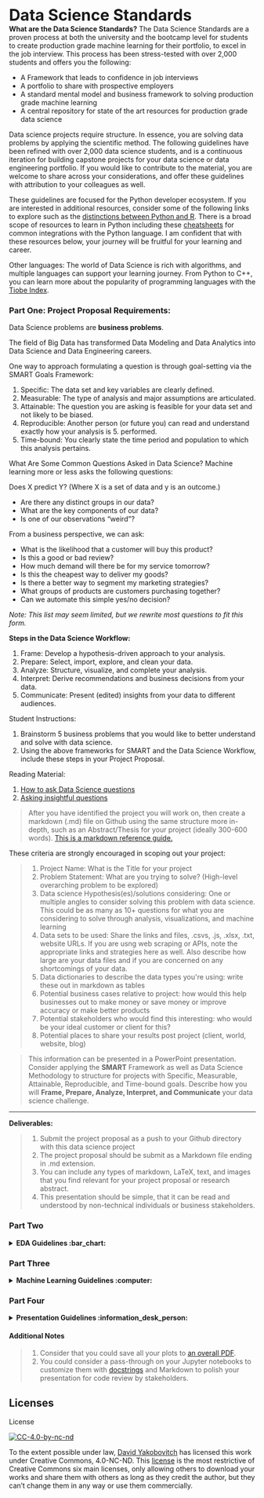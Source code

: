 <font size="6em"><strong>Data Science Standards</strong></font>
<br>
<strong>What are the Data Science Standards?</strong>
The Data Science Standards are a proven process at both the university and the bootcamp level for students to create production grade machine learning for their portfolio, to excel in the job interview.  This process has been stress-tested with over 2,000 students and offers you the following:

<ul>
<li> A Framework that leads to confidence in job interviews</li>
<li> A portfolio to share with prospective employers</li>
<li> A standard mental model and business framework to solving production grade machine learning </li>
<li> A central repository for state of the art resources for production grade data science</li>
</ul>

<!-- 
Why do I need the Data Science Standards?
Table of Contents
-->

Data science projects require structure.  In essence, you are solving data problems by applying the scientific method.  The following guidelines have been refined with over 2,000 data science students, and is a continuous iteration for building capstone projects for your data science or data engineering portfolio.  If you would like to contribute to the material, you are welcome to share across your considerations, and offer these guidelines with attribution to your colleagues as well.

These guidelines are focused for the Python developer ecosystem.  If you are interested in additional resources, consider some of the following links to explore such as the [distinctions between Python and R](https://www.quora.com/Whats-the-difference-between-machine-learning-in-Python-and-R).  There is a broad scope of resources to learn in Python including these [cheatsheets](https://github.com/chrisallenlane/cheat/tree/master/cheat/cheatsheets) for common integrations with the Python language.  I am confident that with these resources below, your journey will be fruitful for your learning and career.

Other languages: The world of Data Science is rich with algorithms, and multiple languages can support your learning journey.  From Python to C++, you can learn more about the popularity of programming languages with the [Tiobe Index](https://www.tiobe.com/tiobe-index/).

### Part One: Project Proposal Requirements:

Data Science problems are **business problems**.

The field of Big Data has transformed Data Modeling and Data Analytics into Data Science and Data Engineering careers.

One way to approach formulating a question is through goal-setting via the SMART Goals Framework:

1. Specific: The data set and key variables are clearly defined.
2. Measurable: The type of analysis and major assumptions are articulated.
3. Attainable: The question you are asking is feasible for your data set and not likely to be biased.
4. Reproducible: Another person (or future you) can read and understand exactly how your analysis is 5. performed.
6. Time-bound: You clearly state the time period and population to which this analysis pertains.

What Are Some Common Questions Asked in Data Science?
Machine learning more or less asks the following questions:

Does X predict Y? (Where X is a set of data and y is an outcome.)
- Are there any distinct groups in our data?
- What are the key components of our data?
- Is one of our observations “weird”?

From a business perspective, we can ask:
- What is the likelihood that a customer will buy this product?
- Is this a good or bad review?
- How much demand will there be for my service tomorrow?
- Is this the cheapest way to deliver my goods?
- Is there a better way to segment my marketing strategies?
- What groups of products are customers purchasing together?
- Can we automate this simple yes/no decision?

*Note: This list may seem limited, but we rewrite most questions to fit this form.*

**Steps in the Data Science Workflow:**
1. Frame: Develop a hypothesis-driven approach to your analysis.
2. Prepare: Select, import, explore, and clean your data.
3. Analyze: Structure, visualize, and complete your analysis.
4. Interpret: Derive recommendations and business decisions from your data.
5. Communicate: Present (edited) insights from your data to different audiences.

Student Instructions:
1. Brainstorm 5 business problems that you would like to better understand and solve with data science.  
2. Using the above frameworks for SMART and the Data Science Workflow, include these steps in your Project Proposal.

Reading Material:
1. [How to ask Data Science questions](https://towardsdatascience.com/how-to-ask-questions-data-science-can-solve-e073d6a06236)
2. [Asking insightful questions](https://amplitude.com/blog/2015/07/01/question-the-data-how-to-ask-the-right-questions-to-get-actionable-insights)

> After you have identified the project you will work on, then create a markdown (.md) file on Github using the same structure more in-depth, such as an Abstract/Thesis for your project (ideally 300-600 words).  [This is a markdown reference guide.](https://youtu.be/V0fZkWDkPLA)

These criteria are strongly encouraged in scoping out your project: 

> 1. Project Name: What is the Title for your project 
> 2. Problem Statement: What are you trying to solve? (High-level overarching problem to be explored)
> 2. Data science Hypothesis(es)/solutions considering: One or multiple angles to consider solving this problem with data science.  This could be as many as 10+ questions for what you are considering to solve through analysis, visualizations, and machine learning 
> 3. Data sets to be used: Share the links and files, .csvs, .js, .xlsx, .txt, website URLs.  If you are usng web scraping or APIs, note the appropriate links and strategies here as well. Also describe how large are your data files and if you are concerned on any shortcomings of your data.
> 4. Data dictionaries to describe the data types you're using: write these out in markdown as tables  
> 5. Potential business cases relative to project: how would this help businesses out to make money or save money or improve accuracy or make better products
> 6. Potential stakeholders who would find this interesting: who would be your ideal customer or client for this?
> 7. Potential places to share your results post project (client, world, website, blog)

> This information can be presented in a PowerPoint presentation.  Consider applying the **SMART** Framework as well as Data Science Methodology to structure for projects with Specific, Measurable, Attainable, Reproducible, and Time-bound goals.  Describe how you will **Frame, Prepare, Analyze, Interpret, and Communicate** your data science challenge.
-------------------------------------------------------------------------------------------------------------------

**Deliverables:**
> 1. Submit the project proposal as a push to your Github directory with this data science project
> 2. The project proposal should be submit as a Markdown file ending in .md extension.
> 3. You can include any types of markdown, LaTeX, text, and images that you find relevant for your project proposal or research abstract.
> 4. This presentation should be simple, that it can be read and understood by non-technical individuals or business stakeholders.

### Part Two
<details>
  <summary><strong>EDA Guidelines :bar_chart:</strong></summary>

Exploratory data analysis is the first major step in a capstone project for your portfolio.  From collecting and cleaning data, to analyzing and displaying the data, your data wrangling or feature engineering journey will prepare your project for a successful machine learning implementation.
 
> 0. Creating a capstone project can result in stress levels on your machine that cause slow processing power. If you are interested to measure your results consider [timing processing](http://pynash.org/2013/03/06/timing-and-profiling/).  In order to accelerate your prototyping during the development phase, you can consider a cloud solution offering such as [Google Colab](https://colab.research.google.com/) and [importing data into Google Colab](https://stackoverflow.com/questions/46986398/import-data-into-google-colaboratory), [Microsoft Notebooks](https://notebooks.azure.com/) and [IBM Notebooks](https://dataplatform.cloud.ibm.com/docs/content/analyze-data/notebooks-parent.html).  If you are looking for more advanced infrastructure, consider providers such as [Amazon Web Services](https://aws.amazon.com/), [Microsoft Azure](http://azure.microsoft.com/), [Google Cloud Platform](https://cloud.google.com/gcp), and [IBM Watson Data Studio](https://www.ibm.com/cloud/watson-studio).  If you are looking for instant container solutions for data science projects, consider [Crestle](https://www.crestle.com/) and [Paperspace](https://www.paperspace.com/)
> 1. To start, please be sure to create Notebooks that you code your data analysis in.  You will want to work in a Python 3 environment. You can also [customize your Jupyter environment](https://github.com/Jupyter-contrib/jupyter_nbextensions_configurator) including [adding themes](https://github.com/dunovank/jupyter-themes). If you have legacy python 2 code, a [converter](https://jupyter-contrib-nbextensions.readthedocs.io/en/latest/nbextensions/code_prettify/README_2to3.html) does exist.  These notebooks should be through the Jupyter framework, which support .ipynb (iPython Notebooks) and .md (Markdown) files, as well as interactivity between both, which can be displayed effectively through a Github environment or [Binder](https://mybinder.org/). If you would like, you can do additional editing through [VSCode](https://vscodecandothat.com/) and even set it as your [default editor](https://stackoverflow.com/questions/30024353/how-to-use-visual-studio-code-as-default-editor-for-git).  Practing [Jupyter shortcuts](https://www.dataquest.io/blog/jupyter-notebook-tips-tricks-shortcuts/) may facilitate your efficiency with the Notebook environment.
> 2. Import your data or [multiple data files](https://stackoverflow.com/questions/20906474/import-multiple-csv-files-into-pandas-and-concatenate-into-one-dataframe) and to save as dataframes, and convert [XML to DataFrames](http://www.austintaylor.io/lxml/python/pandas/xml/dataframe/2016/07/08/convert-xml-to-pandas-dataframe/) when needed.  And [unzip files](https://chrisjean.com/unzip-multiple-files-from-linux-command-line/) easily.  If you need to scrape data from PDFs consider [Camelot](https://camelot-py.readthedocs.io/en/master/).
> 3. Examine your data, columns and rows and rename and adjust indexing and encoding as appropriate. This [Pandas Cheatsheet](https://github.com/pandas-dev/pandas/blob/master/doc/cheatsheet/Pandas_Cheat_Sheet.pdf) could be resourcesful for you.  Did you also know that Python has excellent [built-in functions](https://docs.python.org/2/library/functions.html).
> 4. Clean null and blank values, and consider to drop rows, as well as to manipulate data and adjust data types as appropriate, including [dates](https://jakevdp.github.io/PythonDataScienceHandbook/03.11-working-with-time-series.html) and [time](https://pandas.pydata.org/pandas-docs/stable/generated/pandas.DatetimeIndex.html), or setting appropriate indices. Adjusting specific values and replacing strings and characters for the data wrangling process.  
> 5. Explore analysis with graphing and visualizations.  Overall you can view many types of charts [here](https://www.machinelearningplus.com/plots/top-50-matplotlib-visualizations-the-master-plots-python/?utm_campaign=Data_Elixir&utm_medium=email&utm_source=Data_Elixir_212).  [Here](https://www.anaconda.com/blog/developer-blog/python-data-visualization-2018-why-so-many-libraries/) are all the known packages.  Further, with matplotlib and seaborn and alternative visualization packages ([Plot.ly and Dash](https://plot.ly/products/dash/), [Bokeh](https://bokeh.pydata.org/en/latest/), [Altair](https://altair-viz.github.io/), [Vincent](https://vincent.readthedocs.io/en/latest/), [Mlpd3](http://mpld3.github.io/index.html), and [pygal](http://pygal.org/en/stable/)).  It is important to create [reproducible graphs](http://www.jesshamrick.com/2016/04/13/reproducible-plots/). [Sci-kit plot](https://github.com/reiinakano/scikit-plot) may help.  Additional Seaborn resources may be helpful: ([Cat graphs](https://seaborn.pydata.org/generated/seaborn.catplot.html), [Seaborn Color Palettes](https://seaborn.pydata.org/tutorial/color_palettes.html), [Matplotlib Color Maps](https://matplotlib.org/examples/color/colormaps_reference.html) and [more Seaborn examples](https://seaborn.pydata.org/examples/)).  You can also explore [advanced Matplotlib capabilities](https://www.safaribooksonline.com/library/view/python-data-science/9781491912126/ch04.html), [legends with Matplotlib](https://matplotlib.org/api/_as_gen/matplotlib.pyplot.legend.html) and [Matplotlib styles](https://tonysyu.github.io/raw_content/matplotlib-style-gallery/gallery.html). [Adobe color](https://color.adobe.com/explore/?filter=most-popular&time=month) also offers fantastic color selections and [Lyft Colorbox](https://www.colorbox.io/) provides accessible color options. Numerous [magic methods](https://ipython.readthedocs.io/en/stable/interactive/magics.html) exist to allow graphs to display and to offer [customized magical functions](https://github.com/RafeKettler/magicmethods/blob/master/magicmethods.pdf).
> 6. Perform additional analysis by creating new columns for calculations, including aggregator functions, counts and groupbys. [Scipy](https://docs.scipy.org/doc/scipy/reference/tutorial/stats.html) could be helpful for statistical calculations as well.  Consider what [distributions](http://www.math.wm.edu/~leemis/chart/UDR/UDR.html) you might be working with and [all the possibilities](https://en.wikipedia.org/wiki/List_of_probability_distributions).
> 7. Encode categorical variables with a variety of techniques through logical conditions, mapping, applying, where clauses, dummy variables, and one hot encoding. Here is [one method to encodage categorical variables](http://benalexkeen.com/mapping-categorical-data-in-pandas/) in Pandas.  When displaying results, consider to [format](https://pyformat.info/) them as well including as [floats](https://stackoverflow.com/questions/6149006/display-a-float-with-two-decimal-places-in-python/6149115).
> 8. Re-run calculations, including crosstabs or pivots, and new graphs to see results 
> 9. Create correlation matrices, [pairplots](https://seaborn.pydata.org/generated/seaborn.pairplot.html), scatterplot matrices, and [heatmaps](https://seaborn.pydata.org/generated/seaborn.heatmap.html) to determine which attributes should be features for your models and which attributes should not.  Design your visualizations with themes such as [pallettes](https://seaborn.pydata.org/tutorial/color_palettes.html). 
> 10. Identify the response variables(s) that you would want to predict/classify/interpret with data science 
> 11. Perform additional feature engineering as necessary, including Min/Max, Normalizaton, Scaling, and additional Pipeline changes that may be beneficial or helpful when you run machine learning.  If you have trouble installing packages, this [environmental variable resource](https://stackoverflow.com/questions/31615322/zsh-conda-pip-installs-command-not-found) may be helpful.
> 12. Merge or concatenate datasets with [Pandas merging](https://pandas.pydata.org/pandas-docs/stable/generated/pandas.DataFrame.merge.html), or SQL methods (I.e., [Learning SQL](https://www.quora.com/What-some-of-the-websites-where-I-can-practice-Advance-SQL), [SQL Joins](http://sqlhints.com/tag/cross-join/), [Joins #2](https://stackoverflow.com/questions/38549/what-is-the-difference-between-inner-join-and-outer-join), [Joins #3](https://stackoverflow.com/questions/17759687/cross-join-vs-inner-join-in-sql-server-2008), [SQL Tutorial](https://community.modeanalytics.com/sql/tutorial/introduction-to-sql/), and [Saving Queries](https://stackoverflow.com/questions/31769736/saving-sql-queries-as-sql-text-file) if you have not already, based on common keys or unique items for more in-depth analysis.  Additional SQL resources include the [SQL Cookbook](https://www.amazon.com/SQL-Cookbook-Solutions-Techniques-Developers/dp/0596009763/ref=sr_1_3?ie=UTF8&qid=1548602827&sr=8-3&keywords=sql+cookbook) and [Seven Databases](https://www.amazon.com/Seven-Databases-Weeks-Modern-Movement-ebook/dp/B07CYLX6FD/ref=sr_1_1?ie=UTF8&qid=1548602862&sr=8-1&keywords=seven+database+design).
> 13. Add commenting and markdown throughout the jupyter notebook to explain the interpretation of your results or to comment on code that may not be human readable, and help you recall for you what you are referencing. (Markdown references: [Latex Cheatsheet](https://www.nyu.edu/projects/beber/files/Chang_LaTeX_sheet.pdf), [Markdown for Jupyter Notebooks](https://medium.com/ibm-data-science-experience/markdown-for-jupyter-notebooks-cheatsheet-386c05aeebed), [LaTeX in Notebooks](https://stackoverflow.com/questions/13208286/how-to-write-latex-in-ipython-notebook), [Markdown Intro](https://jupyter-notebook.readthedocs.io/en/stable/examples/Notebook/Working%20With%20Markdown%20Cells.html), [CommonMark](https://commonmark.org/), 
> 14. To create a markdown .md milestone report that shows and explains the results of what you have accomplished to date in this part of your course project. Consider also creating a .pdf or .pptx to display initial results, aha moments, or findings that would be novel or fascinating for your final presentations. 
</details>

### Part Three
<details>
  <summary><strong>Machine Learning Guidelines :computer:</strong></summary>
  
> 0. Create a brand new Jupyter notebook, where you run the latest DataFrame or .csv files(s) that you have previously saved from your exploratory data analysis notebook. 
> 1. After you have completed the exploratory data analysis section of your project, start revisiting your hypothesis(es) on ideas that you would like to either predict (regression) or classify (classifier).  > 2. Have you identified a specific column or multiple columns that could be treated as response or target variables to predict/classify?
> 3. If not, consider performing additional exploratory analysis that helps you pinpoint a potential working hypothesis to test results against. You could consider [clustering techniques](http://scikit-learn.org/stable/modules/clustering.html) as an addition to exploratory data analysis as a preparation for machine learning, including [TSNE Clustering](http://scikit-learn.org/stable/modules/generated/sklearn.manifold.TSNE.html)
> 4. Consider for your machine learning what parts of your feature engineering have been completed, or need to additionally be completed through [Pre-processing](http://scikit-learn.org/stable/modules/classes.html#module-sklearn.preprocessing) and its [use cases](http://scikit-learn.org/stable/modules/preprocessing.html) or [Pipeline](http://scikit-learn.org/stable/modules/generated/sklearn.pipeline.Pipeline.html#sklearn.pipeline.Pipeline) operations such as [Normalize](http://scikit-learn.org/stable/modules/generated/sklearn.preprocessing.Normalizer.html), Scaler, Min/Max, etc. 
> 5. As a result of correlation matrices, heatmaps, and visualizations, consider which features may be relevant to support the model that you are building. 
> 6. Consider what machine learning models through [SkLearn](http://scikit-learn.org/stable/_downloads/scikit-learn-docs.pdf) and their [Github Repo](https://github.com/scikit-learn/scikit-learn) or [StatsModels](https://www.statsmodels.org/stable/index.html) could be effective for your newly discovered [hypothesis testing](http://hamelg.blogspot.com/2015/11/python-for-data-analysis-part-24.html?view=classic) (linear regressions (I.e., [Lowess Regression](http://www.statsmodels.org/devel/generated/statsmodels.nonparametric.smoothers_lowess.lowess.html), [Logistic regression](http://scikit-learn.org/stable/modules/generated/sklearn.linear_model.LogisticRegression.html) and [multi-class models](http://scikit-learn.org/stable/modules/multiclass.html), KNearest Neighbors, [Clustering](http://scikit-learn.org/stable/modules/clustering.html), [Decision Trees](http://scikit-learn.org/stable/modules/generated/sklearn.tree.DecisionTreeClassifier.html) and how to [export graphviz](http://scikit-learn.org/stable/modules/generated/sklearn.tree.export_graphviz.html), including [Bagging Regressor](http://scikit-learn.org/stable/modules/generated/sklearn.ensemble.BaggingRegressor.html) or the [Bagging Classifier](http://scikit-learn.org/stable/modules/generated/sklearn.ensemble.BaggingClassifier.html), and [feature selection for Ensembles](http://scikit-learn.org/stable/auto_examples/ensemble/plot_feature_transformation.html#sphx-glr-auto-examples-ensemble-plot-feature-transformation-py), Random Forest including [Tuning RF](https://towardsdatascience.com/hyperparameter-tuning-the-random-forest-in-python-using-scikit-learn-28d2aa77dd74), Naive Bayes, Natural Language Processing ([Word2Vec](https://github.com/davidyakobovitch/word2vec-translation), [Spacy](https://github.com/davidyakobovitch/spaCy-tutorial) and [Spacy Models](https://spacy.io/usage/models), and [Topic Modeling](https://github.com/davidyakobovitch/topic-modeling)) Time Series Analysis (I.e., [Time Series 1](https://machinelearningmastery.com/convert-time-series-supervised-learning-problem-python/) and [Time Series 2](https://machinelearningmastery.com/time-series-forecasting-supervised-learning/), [Neural Networks](http://scikit-learn.org/stable/modules/neural_networks_supervised.html), Support Vector Machines and [Model Resistance](http://scikit-learn.org/stable/modules/model_persistence.html), [Stochastic Gradient Descent](http://www.scikit-learn.org/stable/modules/sgd.html), dimensionality reduction with PCA as well as Ensembles such as [GB Classifier](http://scikit-learn.org/stable/modules/generated/sklearn.ensemble.GradientBoostingClassifier.html) and [GB Regressor](http://scikit-learn.org/stable/modules/generated/sklearn.ensemble.GradientBoostingRegressor.html)).  Once you have determined models to consider, be sure to import their packages into Python.
> 7. Consider what tuning parameters you may want to optimize for your model, including regularization (Lasso, ridge, ElasticNet), and additional parameters relevant to each model.  [Github Code Search](http://jakubdziworski.github.io/tools/2016/08/26/github-code-advances-search-programmers-goldmine.html) could help you as you are adjusting your models.
> 8.  Be sure to include a train_test_split, and then consider a KFolds or Cross Validations to offer stratified results that limit the interpretation of outliers for your dataset.  If you have imbalanced classes consider [techniques to adjust them](https://elitedatascience.com/imbalanced-classes).
> 9. If you still have many outliers, consider how to remove them or optimize for them with categories.  How could you adjust your categories, or thresholds to improve performance for what you are testing for your hypothesis? Depending on how your model error performs, you may want to consider to change or adjust other features in your model.  You may want to consider to add or remove features, and measure the feature importance when running models. 
> 10.  Consider a [Grid Search](http://scikit-learn.org/stable/modules/generated/sklearn.model_selection.GridSearchCV.html), [Grid Search with Cross Validation Continued](http://scikit-learn.org/stable/auto_examples/model_selection/plot_grid_search_digits.html), or [Random Search](http://scikit-learn.org/stable/modules/generated/sklearn.model_selection.RandomizedSearchCV.html) to better optimize your models. 
> 11.  Share metrics on each model that is run, such as error and accuracy, confusion matrices which are based off [truth tables](https://en.wikipedia.org/wiki/Truth_table), and [logical conditions](https://en.wikipedia.org/wiki/Sensitivity_and_specificity). They can be displayed through [ROC/AUC](http://scikit-learn.org/stable/auto_examples/model_selection/plot_roc.html) curves as well as [visually](http://scikit-learn.org/stable/auto_examples/model_selection/plot_confusion_matrix.html#sphx-glr-auto-examples-model-selection-plot-confusion-matrix-py). [Scoring your models](http://benalexkeen.com/scoring-classifier-models-using-scikit-learn/) is important for both regression and classification techniques.  Other models have additional metrics, that you can consider to share.  You can set up metrics and running models in defined functions for further automation of your project. 
> 12. Compare your metrics against the base case or null case for accuracy, which ideally is compared to your majority class, or a median/mean representation for your target/response variable.  How well does your model perform?
> 13. Provide markdown explaining the interpretation relevant to your business case after running models.  Also, share comments to explain what you are doing, for your interpretation and then reproducibility of your code. 
> 14.  If you are running Time Series Analysis, you will want to consider additional model capabilities such as rolling and moving averages with the dateTime package and pandas.
> 15.  If you are working on Natural Language processing, you will want to consider python packages such as [Spacy](https://github.com/davidyakobovitch/spaCy-tutorial), [topic modeling](https://github.com/davidyakobovitch/topic-modeling),  NLTK, TextBlob, and [word2vec](https://github.com/davidyakobovitch/word2vec-translation).
> 16. If you are scraping additional data, consider python packages such as Selenium and BeautifulSoup4.
> 17.  For your project, your presentation will showcase the best 3-5 models.  However, it is fine if you have inefficient models that do not perform well, for practice, so keep these in your main modeling Jupyter notebook as a reference. 
> 18. If you chose to work with .py scripts, here is a [method to rename these files](https://stackoverflow.com/questions/2759067/rename-multiple-files-in-a-directory-in-python/24954254).
</details>

### Part Four
<details>
  <summary><strong>Presentation Guidelines :information_desk_person:</strong></summary>

#### Content Guidelines
> 1. Cover page aligned to your project theme or organizational template 
> 2. Table of contents page that discusses the slides covered in your report 
> 3. At a minimum, presentation should include the following slides below:
> 4. Problem/Hypothesis(es) page that you explored/offering a solution too
> 5. Data dictionary page, describing your data
> 6. Exploratory Data Analysis page, describing data wrangling, feature engineering, and cleaning performed on data
> 7. Data Visualization pages (no more than 2 visualizations shown on each page for readibility) describing fascinating, insightful visualizations that indicate trends, novel interpretations, or offer clarity and context for your business case.  Either in this section, or the next one to define your baseline/null accuracy for the majority class of hypothesis you are testing to improve results in your scoring.
> 8. Machine learning page(s) that describe the 3 to 5 best performing models for your project including their metrics and inteprretability to business case. 
> 9. Summary table that compares your 3 to 5 best machine learning models side-by-side and which model overall performed the best to solve your hypothesis and direct results for your stakeholder or client
> 10. Concluding remarks on your project and next steps/recommendations slide.
> 11. Appendix slide that includes Bibliography for research, references, works cited, dataset links, and Github links  

#### Design Requirements
> 0. Reorganize all files on Github Project Final as a folder for data, a folder for images saved as assets, readme(s).md, and .ipynb notebooks starting with naming convention 00_datawrangling, 01_eda, 02_visualizations, 03_machinelearning, or similar, etc.
> 1. To be saved as both .pptx or .key files to Github, as well as the final .pdf presentation file, including a .md markdown Abstract Milestone Report.
> 2. Code to not be shown in presentation except where necessary to convey an explanation 
> 3. No more than 3 fonts to be used throughout the entire presentation.
> 4. Presentation will be between 8 to 20 slides.
> 5. Presentation format should be self-explained, such that a stakeholder can read the report without you physically being present to explain it. 
> 6. Presentation should include an Appendix slide that documents resources including dataset links used for your project. 

#### Product Delivery
> 1. Presentation to be delivered in a 7 to 8 minute format. 
> 2. Presentation to be delivered for a non-technical stakeholder/client. 
> 3. All explanations to be related to business case, intepretability, and impact for the business. 
> 4. Software to delivery to include a screen-share software, including an on-screen annotation delivery (I.e., Open Board, Zoom)
> 5. Presentation leaves room for Questions & Answers and Feedback session for at most 2 to 3 additional minutes.
</details>

#### Additional Notes
> 1. Consider that you could save all your plots to [an overall PDF](https://stackoverflow.com/questions/17788685/python-saving-multiple-figures-into-one-pdf-file).
> 2. You could consider a pass-through on your Jupyter notebooks to customize them with [docstrings](https://sphinxcontrib-napoleon.readthedocs.io/en/latest/example_google.html) and Markdown to polish your presentation for code review by stakeholders.

## Licenses
License

[![CC-4.0-by-nc-nd](https://licensebuttons.net/l/by-nc-nd/3.0/88x31.png)](https://creativecommons.org/licenses/by-nc-nd/4.0/)

To the extent possible under law, [David Yakobovitch](http://davidyakobovitch.com/) has licensed this work under Creative Commons, 4.0-NC-ND.  This [license](https://creativecommons.org/licenses/by-nc-nd/4.0/) is the most restrictive of Creative Commons six main licenses, only allowing others to download your works and share them with others as long as they credit the author, but they can’t change them in any way or use them commercially.

